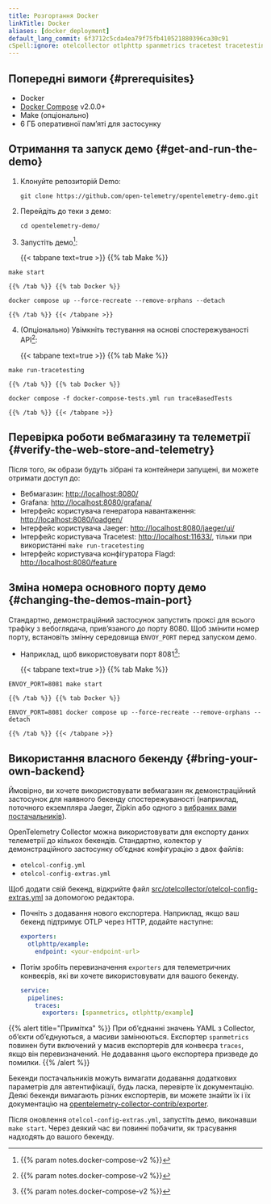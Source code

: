 ```yaml
---
title: Розгортання Docker
linkTitle: Docker
aliases: [docker_deployment]
default_lang_commit: 6f3712c5cda4ea79f75fb410521880396ca30c91
cSpell:ignore: otelcollector otlphttp spanmetrics tracetest tracetesting
---
```


<!-- markdownlint-disable code-block-style ol-prefix -->

## Попередні вимоги {#prerequisites}

- Docker
- [Docker Compose](https://docs.docker.com/compose/install/)
  v2.0.0+
- Make (опціонально)
- 6 ГБ оперативної памʼяті для застосунку

## Отримання та запуск демо {#get-and-run-the-demo}

1.  Клонуйте репозиторій Demo:

    ```shell
    git clone https://github.com/open-telemetry/opentelemetry-demo.git
    ```

2.  Перейдіть до теки з демо:

    ```shell
    cd opentelemetry-demo/
    ```

3.  Запустіть демо[^1]:

    {{< tabpane text=true >}} {{% tab Make %}}

```shell
make start
```

    {{% /tab %}} {{% tab Docker %}}

```shell
docker compose up --force-recreate --remove-orphans --detach
```

    {{% /tab %}} {{< /tabpane >}}

4.  (Опціонально) Увімкніть тестування на основі спостережуваності API[^1]:

    {{< tabpane text=true >}} {{% tab Make %}}

```shell
make run-tracetesting
```

    {{% /tab %}} {{% tab Docker %}}

```shell
docker compose -f docker-compose-tests.yml run traceBasedTests
```

    {{% /tab %}} {{< /tabpane >}}

## Перевірка роботи вебмагазину та телеметрії {#verify-the-web-store-and-telemetry}

Після того, як образи будуть зібрані та контейнери запущені, ви можете отримати доступ до:

- Вебмагазин: <http://localhost:8080/>
- Grafana: <http://localhost:8080/grafana/>
- Інтерфейс користувача генератора навантаження: <http://localhost:8080/loadgen/>
- Інтерфейс користувача Jaeger: <http://localhost:8080/jaeger/ui/>
- Інтерфейс користувача Tracetest: <http://localhost:11633/>, тільки при використанні
  `make run-tracetesting`
- Інтерфейс користувача конфігуратора Flagd: <http://localhost:8080/feature>

## Зміна номера основного порту демо {#changing-the-demos-main-port}

Стандартно, демонстраційний застосунок запустить проксі для всього трафіку з вебоглядача, привʼязаного до порту 8080. Щоб змінити номер порту, встановіть змінну середовища `ENVOY_PORT` перед запуском демо.

- Наприклад, щоб використовувати порт 8081[^1]:

  {{< tabpane text=true >}} {{% tab Make %}}

```shell
ENVOY_PORT=8081 make start
```

    {{% /tab %}} {{% tab Docker %}}

```shell
ENVOY_PORT=8081 docker compose up --force-recreate --remove-orphans --detach
```

    {{% /tab %}} {{< /tabpane >}}

## Використання власного бекенду {#bring-your-own-backend}

Ймовірно, ви хочете використовувати вебмагазин як демонстраційний застосунок для наявного бекенду спостережуваності (наприклад, поточного екземпляра Jaeger, Zipkin або одного з [вибраних вами постачальників](/ecosystem/vendors/)).

OpenTelemetry Collector можна використовувати для експорту даних телеметрії до кількох бекендів. Стандартно, колектор у демонстраційного застосунку обʼєднає конфігурацію з двох файлів:

- `otelcol-config.yml`
- `otelcol-config-extras.yml`

Щоб додати свій бекенд, відкрийте файл [src/otelcollector/otelcol-config-extras.yml](https://github.com/open-telemetry/opentelemetry-demo/blob/main/src/otel-collector/otelcol-config-extras.yml) за допомогою редактора.

- Почніть з додавання нового експортера. Наприклад, якщо ваш бекенд підтримує OTLP через HTTP, додайте наступне:

  ```yaml
  exporters:
    otlphttp/example:
      endpoint: <your-endpoint-url>
  ```

- Потім зробіть перевизначення `exporters` для телеметричних конвеєрів, які ви хочете використовувати для вашого бекенду.

  ```yaml
  service:
    pipelines:
      traces:
        exporters: [spanmetrics, otlphttp/example]
  ```

{{% alert title="Примітка" %}} При обʼєднанні значень YAML з Collector, обʼєкти обʼєднуються, а масиви замінюються. Експортер `spanmetrics` повинен бути включений у масив експортерів для конвеєра `traces`, якщо він перевизначений. Не додавання цього експортера призведе до помилки. {{% /alert %}}

Бекенди постачальників можуть вимагати додавання додаткових параметрів для автентифікації, будь ласка, перевірте їх документацію. Деякі бекенди вимагають різних експортерів, ви можете знайти їх і їх документацію на [opentelemetry-collector-contrib/exporter](https://github.com/open-telemetry/opentelemetry-collector-contrib/tree/main/exporter).

Після оновлення `otelcol-config-extras.yml`, запустіть демо, виконавши `make start`. Через деякий час ви повинні побачити, як трасування надходять до вашого бекенду.

[^1]: {{% param notes.docker-compose-v2 %}}
